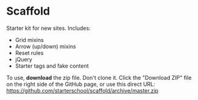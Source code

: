 Scaffold
========

Starter kit for new sites. Includes:

* Grid mixins
* Arrow (up/down) mixins
* Reset rules
* jQuery
* Starter tags and fake content

To use, **download** the zip file. Don't clone it. Click the "Download ZIP" file on the right side of the GitHub page, or use this direct URL: https://github.com/starterschool/scaffold/archive/master.zip
